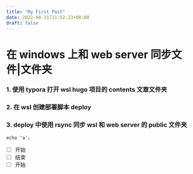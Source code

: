 ```yaml
---
title: "My First Post"
date: 2022-08-31T11:52:23+08:00
draft: false
---
```


# 在 windows 上和 web server 同步文件|文件夹

### 1. 使用 typora 打开 wsl hugo 项目的 contents 文章文件夹

### 2. 在 wsl 创建部署脚本 deploy

### 3. deploy 中使用 rsync 同步 wsl 和 web server 的 public 文件夹

`echo 'a';`

- [ ] 开始
- [ ] 结束
- [ ] 开始
